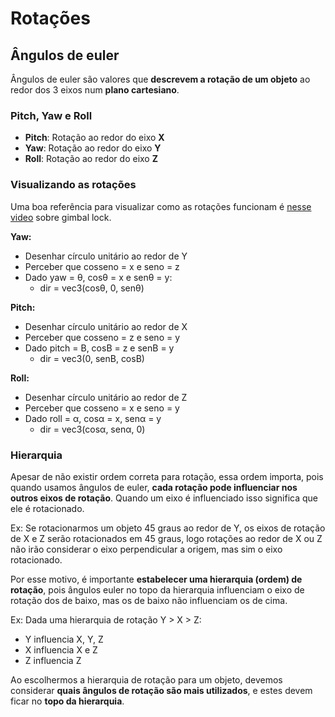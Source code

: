 # Rotações

## Ângulos de euler
Ângulos de euler são valores que **descrevem a rotação de um objeto** ao redor dos 3 eixos num **plano cartesiano**.

### Pitch, Yaw e Roll
- **Pitch**: Rotação ao redor do eixo **X**
- **Yaw**: Rotação ao redor do eixo **Y**
- **Roll**: Rotação ao redor do eixo **Z**

### Visualizando as rotações
Uma boa referência para visualizar como as rotações funcionam é [nesse video](https://www.youtube.com/watch?v=zc8b2Jo7mno) sobre gimbal lock.

**Yaw:** 
- Desenhar círculo unitário ao redor de Y
- Perceber que cosseno = x e seno = z
- Dado yaw = θ, cosθ = x e senθ = y:
    - dir = vec3(cosθ, 0, senθ)

**Pitch:**
- Desenhar círculo unitário ao redor de X
- Perceber que cosseno = z e seno = y
- Dado pitch = B, cosB = z e senB = y
    - dir = vec3(0, senB, cosB)

**Roll:**
- Desenhar círculo unitário ao redor de Z
- Perceber que cosseno = x e seno = y
- Dado roll = α, cosα = x, senα = y
    - dir = vec3(cosα, senα, 0)

### Hierarquia
Apesar de não existir ordem correta para rotação, essa ordem importa, pois quando usamos ângulos de euler, **cada rotação pode influenciar nos outros eixos de rotação**. Quando um eixo é influenciado isso significa que ele é rotacionado.

Ex: Se rotacionarmos um objeto 45 graus ao redor de Y, os eixos de rotação de X e Z serão rotacionados em 45 graus, logo rotações ao redor de X ou Z não irão considerar o eixo perpendicular a origem, mas sim o eixo rotacionado.

Por esse motivo, é importante **estabelecer uma hierarquia (ordem) de rotação**, pois ângulos euler no topo da hierarquia influenciam o eixo de rotação dos de baixo, mas os de baixo não influenciam os de cima.

Ex: Dada uma hierarquia de rotação Y > X > Z:
- Y influencia X, Y, Z
- X influencia X e Z
- Z influencia Z

Ao escolhermos a hierarquia de rotação para um objeto, devemos considerar **quais ângulos de rotação são mais utilizados**, e estes devem ficar no **topo da hierarquia**.